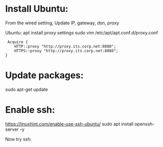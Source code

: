 # Install Ubuntu:
From the wired setting, Update IP, gateway, dsn, proxy

Ubuntu: apt install proxy settings
sudo vim /etc/apt/apt.conf.d/proxy.conf
``` 
 Acquire {
    HTTP::proxy "http://proxy.its.corp.net:8080";
    HTTPS::proxy "http://proxy.its.corp.net:8080";
}
```

# Update packages:
 sudo apt-get update

# Enable ssh:
 https://linuxhint.com/enable-use-ssh-ubuntu/
 sudo apt install openssh-server -y


Now try ssh:

